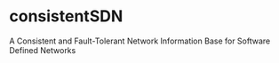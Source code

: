 consistentSDN
=============

A Consistent and Fault-Tolerant Network Information Base for Software Defined Networks
